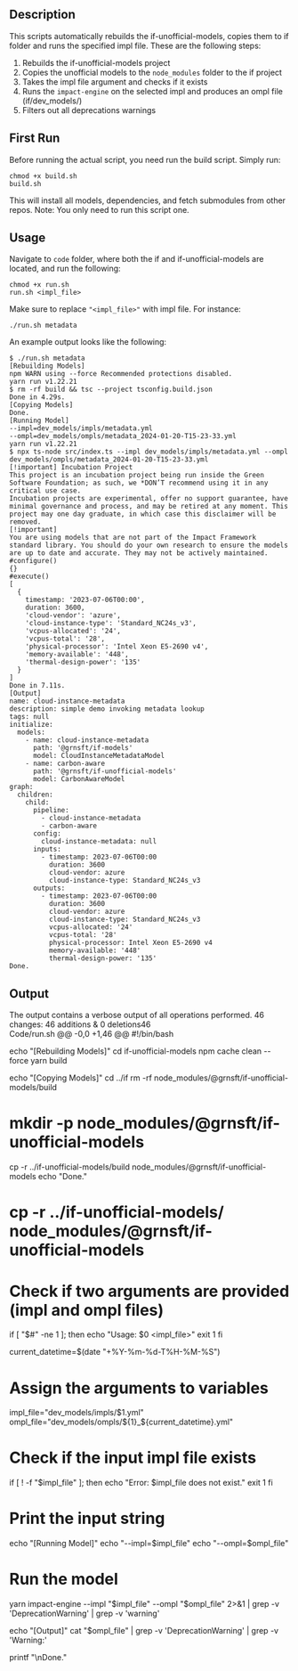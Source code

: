 ## Description
This scripts automatically rebuilds the if-unofficial-models, copies them to if folder and runs the specified impl file. These are the following steps:
1. Rebuilds the if-unofficial-models project
2. Copies the unofficial models to the `node_modules` folder to the if project
3. Takes the impl file argument and checks if it exists
4. Runs the `impact-engine` on the selected impl and produces an ompl file (if/dev_models/)
5. Filters out all deprecations warnings

## First Run
Before running the actual script, you need run the build script. Simply run:
```
chmod +x build.sh
build.sh
```
This will install all models, dependencies, and fetch submodules from other repos.
Note: You only need to run this script one.

## Usage
Navigate to `code` folder, where both the if and if-unofficial-models are located, and run the following:
```
chmod +x run.sh
run.sh <impl_file>
```

Make sure to replace `"<impl_file>"` with impl file. For instance:
```
./run.sh metadata
```

An example output looks like the following:
```
$ ./run.sh metadata
[Rebuilding Models]
npm WARN using --force Recommended protections disabled.
yarn run v1.22.21
$ rm -rf build && tsc --project tsconfig.build.json
Done in 4.29s.
[Copying Models]
Done.
[Running Model]
--impl=dev_models/impls/metadata.yml
--ompl=dev_models/ompls/metadata_2024-01-20-T15-23-33.yml
yarn run v1.22.21
$ npx ts-node src/index.ts --impl dev_models/impls/metadata.yml --ompl dev_models/ompls/metadata_2024-01-20-T15-23-33.yml
[!important] Incubation Project
This project is an incubation project being run inside the Green Software Foundation; as such, we *DON’T recommend using it in any critical use case.
Incubation projects are experimental, offer no support guarantee, have minimal governance and process, and may be retired at any moment. This project may one day graduate, in which case this disclaimer will be removed.
[!important]
You are using models that are not part of the Impact Framework standard library. You should do your own research to ensure the models are up to date and accurate. They may not be actively maintained.
#configure()
{}
#execute()
[
  {
    timestamp: '2023-07-06T00:00',
    duration: 3600,
    'cloud-vendor': 'azure',
    'cloud-instance-type': 'Standard_NC24s_v3',
    'vcpus-allocated': '24',
    'vcpus-total': '28',
    'physical-processor': 'Intel Xeon E5-2690 v4',
    'memory-available': '448',
    'thermal-design-power': '135'
  }
]
Done in 7.11s.
[Output]
name: cloud-instance-metadata
description: simple demo invoking metadata lookup
tags: null
initialize:
  models:
    - name: cloud-instance-metadata
      path: '@grnsft/if-models'
      model: CloudInstanceMetadataModel
    - name: carbon-aware
      path: '@grnsft/if-unofficial-models'
      model: CarbonAwareModel
graph:
  children:
    child:
      pipeline:
        - cloud-instance-metadata
        - carbon-aware
      config:
        cloud-instance-metadata: null
      inputs:
        - timestamp: 2023-07-06T00:00
          duration: 3600
          cloud-vendor: azure
          cloud-instance-type: Standard_NC24s_v3
      outputs:
        - timestamp: 2023-07-06T00:00
          duration: 3600
          cloud-vendor: azure
          cloud-instance-type: Standard_NC24s_v3
          vcpus-allocated: '24'
          vcpus-total: '28'
          physical-processor: Intel Xeon E5-2690 v4
          memory-available: '448'
          thermal-design-power: '135'
Done.
```

## Output
The output contains a verbose output of all operations performed.
 46 changes: 46 additions & 0 deletions46  
Code/run.sh
@@ -0,0 +1,46 @@
#!/bin/bash

echo "[Rebuilding Models]"
cd if-unofficial-models
npm cache clean --force
yarn build

echo "[Copying Models]"
cd ../if
rm -rf node_modules/@grnsft/if-unofficial-models/build
# mkdir -p node_modules/@grnsft/if-unofficial-models
cp -r ../if-unofficial-models/build node_modules/@grnsft/if-unofficial-models
echo "Done."

# cp -r ../if-unofficial-models/ node_modules/@grnsft/if-unofficial-models

# Check if two arguments are provided (impl and ompl files)
if [ "$#" -ne 1 ]; then
    echo "Usage: $0 <impl_file>"
    exit 1
fi

current_datetime=$(date "+%Y-%m-%d-T%H-%M-%S")

# Assign the arguments to variables
impl_file="dev_models/impls/$1.yml"
ompl_file="dev_models/ompls/${1}_${current_datetime}.yml"

# Check if the input impl file exists
if [ ! -f "$impl_file" ]; then
    echo "Error: $impl_file does not exist."
    exit 1
fi

# Print the input string
echo "[Running Model]"
echo "--impl=$impl_file"
echo "--ompl=$ompl_file"

# Run the model
yarn impact-engine --impl "$impl_file" --ompl "$ompl_file" 2>&1 | grep -v 'DeprecationWarning' | grep -v 'warning'

echo "[Output]"
cat "$ompl_file" | grep -v 'DeprecationWarning' | grep -v 'Warning:'

printf "\nDone."
